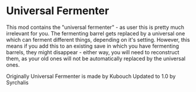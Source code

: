 # Universal Fermenter
This mod contains the "universal fermenter" - as user this is pretty much irrelevant for you. The fermenting barrel gets replaced by a universal one which can ferment different things, depending on it's setting. However, this means if you add this to an existing save in which you have fermenting barrels, they might disappear - either way, you will need to reconstruct them, as your old ones will not be automatically replaced by the universal ones.

Originally Universal Fermenter is made by Kubouch
Updated to 1.0 by Syrchalis

